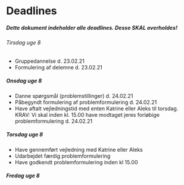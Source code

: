 # Deadlines

##### Dette dokument indeholder alle deadlines. Desse **SKAL** overholdes! 

###### Tirsdag uge 8
* Gruppedannelse            d. 23.02.21
* Formulering af delemne    d. 23.02.21

##### Onsdag uge 8
* Danne spørgsmål (problemstillinger) d. 24.02.21
* Påbegyndt formulering af problemformulering d. 24.02.21
* Have aftalt vejledningstid med enten Katrine eller Aleks til torsdag. KRAV: Vi skal inden kl. 15.00 have modtaget jeres forløbige problemformulering d. 24.02.21

##### Torsdag uge 8
* Have gennemført vejledning med Katrine eller Aleks
* Udarbejdet færdig problemformulering
* Have godkendt problemformulering inden kl 15.00


##### Fredag uge 8 

